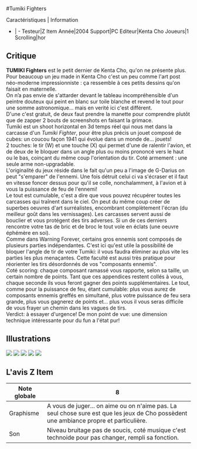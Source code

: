 #Tumiki Fighters

Caractéristiques | Information
- | -
Testeur|Z Item
Année|2004
Support|PC
Editeur|Kenta Cho
Joueurs|1
Scrolling|hor

## Critique
<b>TUMIKI Fighters</b> est le petit dernier de Kenta Cho, qu'on ne présente plus.<br/>Pour beaucoup un jeu made in Kenta Cho c'est un peu comme l'art post néo-moderne impressionniste : ça ressemble à ces petits dessins qu'on faisait en maternelle.<br/>On n’a pas envie de s'attarder devant le tableau incompréhensible d'un peintre douteux qui peint en blanc sur toile blanche et revend le tout pour une somme astronomique... mais en verité ici c'est différent.<br/>D'une c'est gratuit, de deux faut prendre la manette pour comprendre plutôt que de zapper 2 bouts de screenshots en faisant la grimace.<br/>Tumiki est un shoot horizontal en 3d temps réel qui nous met dans la carcasse d'un <i>Tumiki Fighter</i>, pour être plus précis un jouet composé de cubes: un coucou façon 1941 qui évolue dans un monde de... jouets!<br/>2 touches: le tir (W) et une touche (X) qui permet d'une de ralentir l'avion, et de deux de le bloquer dans un angle plus ou moins prononcé vers le haut ou le bas, coinçant du même coup l'orientation du tir. Coté armement : une seule arme non-upgradable.<br/>L'originalité du jeux réside dans le fait qu'un peu a l'image de G-Darius on peut "s'emparer" de l'ennemi. Une fois détruit celui ci va s'écraser et il faut en vitesse foncer dessus pour qu'il se colle, nonchalamment, à l'avion et à vous la puissance de feu de l'ennemi!<br/>Le tout est cumulable, c'est a dire que vous pouvez récupérer toutes les carcasses qui traînent dans le ciel. On peut du même coup créer de superbes oeuvres d'art surréalistes, encombrant complètement l'écran (du meilleur goût dans les vernissages). Les carcasses servent aussi de bouclier et vous protégent des tirs adverses. Si un de ces derniers rencontre votre tas de bric et de broc le tout vole en éclats (une oeuvre éphémère en soi).<br/>Comme dans Warning Forever, certains gros ennemis sont composés de plusieurs parties indépendantes. C'est ici qu'est utile la possibilité de bloquer l'angle de tir de votre Tumiki: il vous faudra éliminer au plus vite les parties les plus menaçantes. Cette faculté est aussi très pratique pour réorienter les tirs désordonnés de vos "composants ennemis".<br/>Coté scoring: chaque composant ramassé vous rapporte, selon sa taille, un certain nombre de points. Tant que ces appendices restent collés à vous, chaque seconde ils vous feront gagner des points supplémentaires. Le tout, comme pour la puissance de feu, étant cumulable: plus vous aurez de composants ennemis greffés en simultané, plus votre puissance de feu sera grande, plus vous gagnerez de points et... plus vous il vous seras difficile de vous frayer un chemin dans les vagues de tirs.<br/>Verdict: à essayer d'urgence! De mon point de vue: une dimension technique intéressante pour du fun a l'état pur!

## Illustrations
![](http://www.shmup.com/images/thumbs/img_fiche_1_494.gif)
![](http://www.shmup.com/images/thumbs/img_fiche_2_494.jpg)
![](http://www.shmup.com/images/thumbs/img_fiche_3_494.gif)
![](http://www.shmup.com/images/thumbs/img_fiche_4_494.gif)
![](http://www.shmup.com/images/thumbs/img_fiche_5_494.gif)

## L'avis Z Item
Note globale|8
-|-
Graphisme|A vous de juger... on aime ou on n'aime pas. La seul chose sure est que les jeux de Cho possèdent une ambiance propre et particulière.
Son|Niveau bruitage pas de soucis, coté musique c'est technoide pour pas changer, rempli sa fonction.
